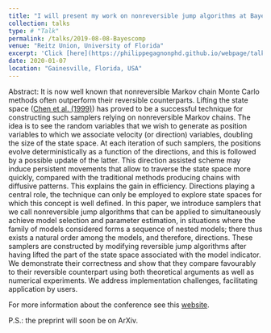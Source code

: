 ```yaml
---
title: "I will present my work on nonreversible jump algorithms at Bayes Comp 2020"
collection: talks
type: # "Talk"
permalink: /talks/2019-08-08-Bayescomp
venue: "Reitz Union, University of Florida"
excerpt: 'Click [here](https://philippegagnonphd.github.io/webpage/talks/2019-08-08-Bayescomp) for the abstract.'
date: 2020-01-07
location: "Gainesville, Florida, USA"
---
```


Abstract: It is now well known that nonreversible Markov chain Monte Carlo methods often outperform their reversible counterparts. Lifting the state space ([Chen et al. (1999)](http://citeseerx.ist.psu.edu/viewdoc/summary?doi=10.1.1.68.1147)) has proved to be a successful technique for constructing such samplers relying on nonreversible Markov chains. The idea is to see the random variables that we wish to generate as position variables to which we associate velocity (or direction) variables, doubling the size of the state space. At each iteration of such samplers, the positions evolve deterministically as a function of the directions, and this is followed by a possible update of the latter. This direction assisted scheme may induce persistent movements that allow to traverse the state space more quickly, compared with the traditional methods producing chains with diffusive patterns. This explains the gain in efficiency. Directions playing a central role, the technique can only be employed to explore state spaces for which this concept is well defined. In this paper, we introduce samplers that we call nonreversible jump algorithms that can be applied to simultaneously achieve model selection and parameter estimation, in situations where the family of models considered forms a sequence of nested models; there thus exists a natural order among the models, and therefore, directions. These samplers are constructed by modifying reversible jump algorithms after having lifted the part of the state space associated with the model indicator. We demonstrate their correctness and show that they compare favourably to their reversible counterpart using both theoretical arguments as well as numerical experiments. We address implementation challenges, facilitating application by users. 

For more information about the conference see this [website](http://users.stat.ufl.edu/~jhobert/BayesComp2020/Conf_Website/).

P.S.: the preprint will soon be on ArXiv.
